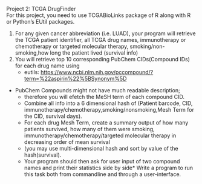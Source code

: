Project 2: TCGA DrugFinder  
For this project, you need to use TCGABioLinks package of R  along with R or Python’s EUtil packages.
1) For any given cancer abbreviation (i.e. LUAD), your program will retrieve the TCGA patient identifier, all TCGA drug names, immunotherapy or chemotherapy or targeted molecular therapy, smoking/non-smoking,how long the patient lived (survival info)
2) You will retrieve top 10 corresponding PubChem CIDs(Compound IDs) for each drug name using 
   * eutils: https://www.ncbi.nlm.nih.gov/pccompound/?term=%22aspirin%22%5BSynonym%5D
* PubChem Compounds might not have much readable description;
   * therefore you will efetch the MeSH term of each compound CID. 
   * Combine all info into a 6 dimensional hash of (Patient barcode, CID, immunotherapy/chemotherapy,smoking/nonsmoking,Mesh Term for the CID, survival days). 
   * For each drug Mesh Term, create a summary output of how many patients survived, how many of them were smoking, immunotherapy/chemotherapy/targeted molecular therapy in decreasing order of mean survival  
   * (you may use multi-dimensional hash and sort by value of the hash(survival). 
   * Your program should then ask for user input of two compound names and print their statistics side by side* Write a program to run this task both from commandline and through a user-interface.  